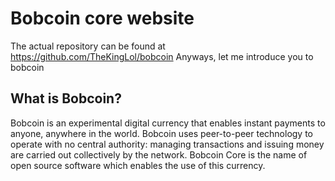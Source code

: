 Bobcoin core website
=====================================
The actual repository can be found at https://github.com/TheKingLol/bobcoin
Anyways, let me introduce you to bobcoin

What is Bobcoin?
----------------

Bobcoin is an experimental digital currency that enables instant payments to
anyone, anywhere in the world. Bobcoin uses peer-to-peer technology to operate
with no central authority: managing transactions and issuing money are carried
out collectively by the network. Bobcoin Core is the name of open source
software which enables the use of this currency.
